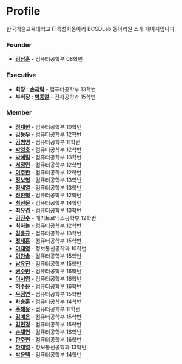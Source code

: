 # Profile


한국기술교육대학교 IT특성화동아리 BCSDLab 동아리원 소개 페이지입니다.

### Founder
- **[김남훈](https://github.com/BCSDLab/Profile/blob/master/Introduce/NamhoonKim.md)** - 컴퓨터공학부 08학번

### Executive

- **회장** : **[손재락](https://github.com/BCSDLab/Profile/blob/master/Introduce/JaerockSon.md)** - 컴퓨터공학부 13학번
- **부회장** : **[박동렬](https://github.com/BCSDLab/Profile/blob/master/Introduce/donglul.md)** - 전자공학과 15학번



### Member
- **[정재현](https://github.com/BCSDLab/Profile/blob/master/Introduce/pathFinder-JaeHyeunJung)** - 컴퓨터공학부 10학번
- **[김동우](https://github.com/BCSDLab/Profile/blob/master/Introduce/Dongwoo.md)** - 컴퓨터공학부 12학번
- **[김범영](https://github.com/BCSDLab/Profile/blob/master/Introduce/Beomyeong.md)** - 컴퓨터공학부 11학번
- **[박영호](https://github.com/BCSDLab/Profile/blob/master/Introduce/YoungHo.md)** - 컴퓨터공학부 12학번
- **[박혜림](https://github.com/BCSDLab/Profile/blob/master/Introduce/Hyerim.md)** - 컴퓨터공학부 13학번
- **[서정민](https://github.com/BCSDLab/Profile/blob/master/Introduce/JeongMin.md)** - 컴퓨터공학부 12학번
- **[이주환](https://github.com/BCSDLab/Profile/blob/master/Introduce/juhwan.md)** - 컴퓨터공학부 12학번
- **[정보혁](https://github.com/BCSDLab/Profile/blob/master/Introduce/bohyuk.md)** - 컴퓨터공학부 13학번
- **[정세열](https://github.com/BCSDLab/Profile/blob/master/Introduce/seiyoul.md)** - 컴퓨터공학부 13학번
- **[정찬혁](https://github.com/BCSDLab/Profile/blob/master/Introduce/Chanhyeok.md)** - 컴퓨터공학부 12학번
- **[최선문](https://github.com/BCSDLab/Profile/blob/master/Introduce/Seonmun.md)** - 컴퓨터공학부 14학번
- **[최유경](https://github.com/BCSDLab/Profile/blob/master/Introduce/youkyung.md)** - 컴퓨터공학부 13학번
- **[김진수](https://github.com/BCSDLab/Profile/blob/master/Introduce/Jinsu.md)** - 메카트로닉스공학부 12학번
- **[최하늘](https://github.com/BCSDLab/Profile/blob/master/Introduce/Haneul.md)** - 컴퓨터공학부 12학번
- **[김용규]()** - 컴퓨터공학부 13학번
- **[정태훈]()** - 컴퓨터공학부 15학번
- **[이재영]()** - 정보통신공학과 10학번
- **[이찬솔]()** - 컴퓨터공학부 15학번
- **[남유진]()** - 컴퓨터공학부 15학번
- **[권수빈]()** - 컴퓨터공학부 16학번
- **[이서영]()** - 컴퓨터공학부 16학번
- **[허수윤]()** - 컴퓨터공학부 16학번
- **[우정연]()** - 컴퓨터공학부 15학번
- **[차승훈]()** - 컴퓨터공학부 14학번
- **[주해용]()** - 컴퓨터공학부 11학번
- **[김예은]()** - 컴퓨터공학부 15학번
- **[김민경]()** - 컴퓨터공학부 15학번
- **[손채연]()** - 컴퓨터공학부 16학번
- **[한주현]()** - 컴퓨터공학부 16학번
- **[하재열]()** - 정보통신공학과 13학번
- **[박윤택]()** - 컴퓨터공학부 14학번
